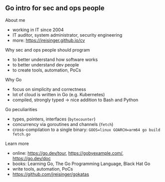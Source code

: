 Go intro for sec and ops people
-------------------------------

About me

* working in IT since 2004
* IT auditor, system administrator, security engineering
* more: https://jreisinger.github.io/cv

Why sec and ops people should program

* to better understand how software works
* to better understand dev people
* to create tools, automation, PoCs

Why Go

* focus on simplicity and correctness
* lot of cloud is written in Go (e.g. Kubernetes)
* compiled, strongly typed -> nice addition to Bash and Python

Go peculiarities

* types, pointers, interfaces (`bytecounter`)
* concurrency via goroutines and channels (`fetch`)
* cross-compilation to a single binary: `GOOS=linux GOARCH=arm64 go build fetch.go`

Learn more

* online: https://go.dev/tour, https://gobyexample.com/, https://go.dev/doc
* books: Learning Go, The Go Programming Language, Black Hat Go
* write tools, automation, PoCs
* https://github.com/jreisinger/gokatas
